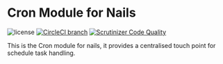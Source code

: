 # Cron Module for Nails

![license](https://img.shields.io/badge/license-MIT-green.svg)
[![CircleCI branch](https://img.shields.io/circleci/project/github/nails/module-cron.svg)](https://circleci.com/gh/nails/module-cron)
[![Scrutinizer Code Quality](https://scrutinizer-ci.com/g/nails/module-cron/badges/quality-score.png)](https://scrutinizer-ci.com/g/nails/module-cron)

This is the Cron module for nails, it provides a centralised touch point for schedule task handling.
